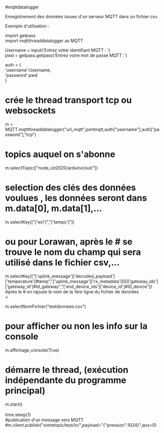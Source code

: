 #mqttdatalogger

Enregistrement des données issues d'un serveur MQTT dans un fichier csv.<br />

Exemple d'utilisation : <br />


import getpass<br />
import mqttthreaddatalogger as MQTT<br />

Username = input('Entrez votre identifiant MQTT : ') <br />
pwd = getpass.getpass('Entrez votre mot de passe MQTT :')<br />

auth = {<br />
    'username':Username,<br />
    'password':pwd<br />
}
# crée le thread transport tcp ou websockets <br />
m = MQTT.mqttthreaddatalogger("url_mqtt",portmqtt,auth["username"],auth["password"],"tcp")   <br /> 
# topics auquel on s'abonne<br />
m.selectTopic(["node_iot2020/arduino/out/"])  <br />
# selection des clés des données voulues , les données seront dans m.data[0], m.data[1],... <br />
m.selectKey(["['ecl']","['temps']"])<br />
# ou pour Lorawan, après le # se trouve le nom du champ qui sera utilisé dans le fichier csv,... <br />
m.selectKey(["['uplink_message']['decoded_payload']['temperature']#temp","['uplink_message']['rx_metadata'][0]['gateway_ids']['gateway_id']#Id_gateway","['end_device_ids']['device_id']#ID_device"])
<br />Après le # on rajoute le nom de la 1ère ligne du fichier de données</br>>
 
m.selectNomFichier("testdonnees.csv")<br />
# pour afficher ou non les info sur la console <br />
m.affichage_console(True) <br />
# démarre le thread, (exécution indépendante du programme principal)<br />
m.start()   <br />               
time.sleep(1)<br />
#publication d'un message vers MQTT  <br />
#m.client.publish("votretopic/test/in/",payload="{\"pression\":1024}",qos=0)<br />
<br />



